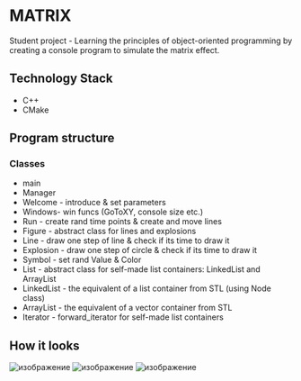 # MATRIX
Student project - Learning the principles of object-oriented programming by creating a console program to simulate the matrix effect.

## Technology Stack

* C++
* CMake

## Program structure
### Classes
* main
* Manager
* Welcome - introduce & set parameters
* Windows- win funcs (GoToXY, console size etc.)
* Run - create rand time points & create and move lines
* Figure - abstract class for lines and explosions
* Line - draw one step of line & check if its time to draw it
* Explosion - draw one step of circle & check if its time to draw it
* Symbol - set rand Value & Color
* List - abstract class for self-made list containers: LinkedList and ArrayList
* LinkedList - the equivalent of a list container from STL (using Node class)
* ArrayList - the equivalent of a vector container from STL
* Iterator - forward_iterator for self-made list containers

## How it looks
![изображение](https://github.com/annybogatova/MATRIX/assets/96336462/4b1f686c-ed5a-4026-b415-9d56349f6fac)
![изображение](https://github.com/annybogatova/MATRIX/assets/96336462/968552d9-038f-4530-aaa2-659a5f1a6a64)
![изображение](https://github.com/annybogatova/MATRIX/assets/96336462/bc15898c-6d66-4849-8f3a-ceed7d6c318b)

